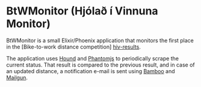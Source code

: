 # BtWMonitor (Hjólað í Vinnuna Monitor)

BtWMonitor is a small Elixir/Phoenix application that monitors the first
place in the [Bike-to-work distance competition] [hiv-results].

The application uses [Hound][hound] and [Phantomjs][phantomjs] to
periodically scrape the current status. That result is compared to the 
previous result, and in case of an updated distance, a notification 
e-mail is sent using [Bamboo][bamboo] and [Mailgun][mailgun].

[hiv-results]: https://hjoladivinnuna.is/stadan/kilometrakeppni
[hound]: https://github.com/HashNuke/hound
[phantomjs]: http://phantomjs.org/
[bamboo]: https://github.com/thoughtbot/bamboo
[mailgun]: https://www.mailgun.com/

